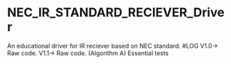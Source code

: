 # NEC_IR_STANDARD_RECIEVER_Driver
An educational driver for IR reciever based on NEC standard.
#LOG
V1.0-> Raw code.
V1.1-> Raw code. (Algorithm A) Essential tests
